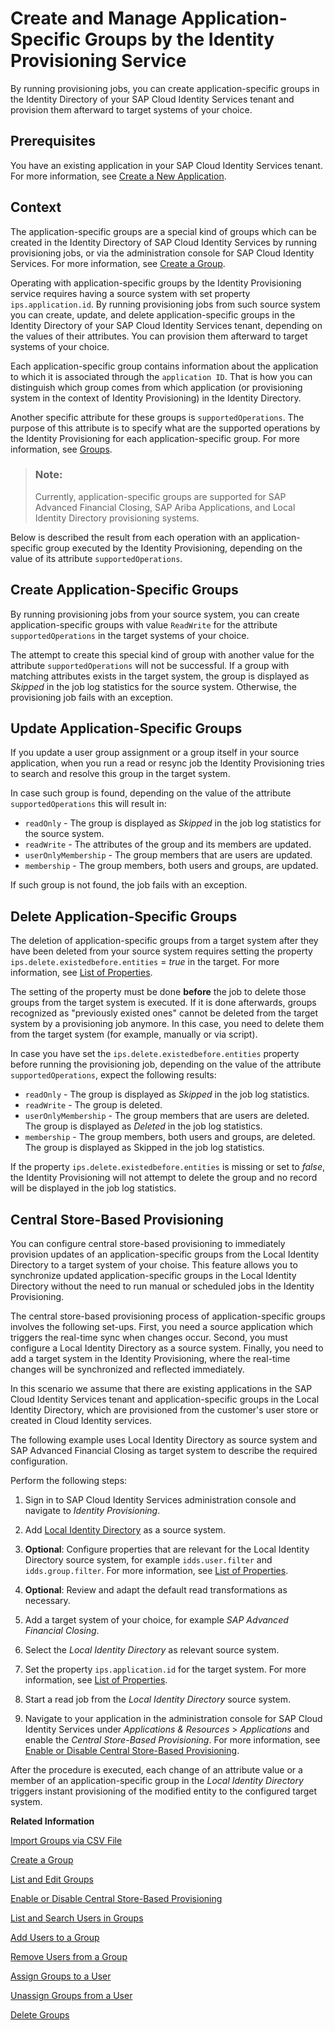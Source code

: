 <!-- loioa9ff3e3d5c9e4062860499e05259e31a -->

# Create and Manage Application-Specific Groups by the Identity Provisioning Service

By running provisioning jobs, you can create application-specific groups in the Identity Directory of your SAP Cloud Identity Services tenant and provision them afterward to target systems of your choice.



<a name="loioa9ff3e3d5c9e4062860499e05259e31a__section_osm_xjx_12c"/>

## Prerequisites

You have an existing application in your SAP Cloud Identity Services tenant. For more information, see [Create a New Application](create-a-new-application-0d4b255.md).



<a name="loioa9ff3e3d5c9e4062860499e05259e31a__section_igx_b2c_b2c"/>

## Context

The application-specific groups are a special kind of groups which can be created in the Identity Directory of SAP Cloud Identity Services by running provisioning jobs, or via the administration console for SAP Cloud Identity Services. For more information, see [Create a Group](create-a-group-b1b638d.md).

Operating with application-specific groups by the Identity Provisioning service requires having a source system with set property `ips.application.id`. By running provisioning jobs from such source system you can create, update, and delete application-specific groups in the Identity Directory of your SAP Cloud Identity Services tenant, depending on the values of their attributes. You can provision them afterward to target systems of your choice.

Each application-specific group contains information about the application to which it is associated through the `application ID`. That is how you can distinguish which group comes from which application \(or provisioning system in the context of Identity Provisioning\) in the Identity Directory.

Another specific attribute for these groups is `supportedOperations`. The purpose of this attribute is to specify what are the supported operations by the Identity Provisioning for each application-specific group. For more information, see [Groups](../groups-d93be69.md).

> ### Note:  
> Currently, application-specific groups are supported for SAP Advanced Financial Closing, SAP Ariba Applications, and Local Identity Directory provisioning systems.

Below is described the result from each operation with an application-specific group executed by the Identity Provisioning, depending on the value of its attribute `supportedOperations`.



<a name="loioa9ff3e3d5c9e4062860499e05259e31a__section_tlt_yjx_12c"/>

## Create Application-Specific Groups

By running provisioning jobs from your source system, you can create application-specific groups with value `ReadWrite` for the attribute `supportedOperations` in the target systems of your choice.

The attempt to create this special kind of group with another value for the attribute `supportedOperations` will not be successful. If a group with matching attributes exists in the target system, the group is displayed as *Skipped* in the job log statistics for the source system. Otherwise, the provisioning job fails with an exception.



<a name="loioa9ff3e3d5c9e4062860499e05259e31a__section_nny_x3c_b2c"/>

## Update Application-Specific Groups

If you update a user group assignment or a group itself in your source application, when you run a read or resync job the Identity Provisioning tries to search and resolve this group in the target system.

In case such group is found, depending on the value of the attribute `supportedOperations` this will result in:

-   `readOnly` - The group is displayed as *Skipped* in the job log statistics for the source system.
-   `readWrite` - The attributes of the group and its members are updated.
-   `userOnlyMembership` - The group members that are users are updated.
-   `membership` - The group members, both users and groups, are updated.

If such group is not found, the job fails with an exception.



<a name="loioa9ff3e3d5c9e4062860499e05259e31a__section_pv1_y3c_b2c"/>

## Delete Application-Specific Groups

The deletion of application-specific groups from a target system after they have been deleted from your source system requires setting the property `ips.delete.existedbefore.entities` = *true* in the target. For more information, see [List of Properties](../list-of-properties-d6f3577.md).

The setting of the property must be done **before** the job to delete those groups from the target system is executed. If it is done afterwards, groups recognized as "previously existed ones" cannot be deleted from the target system by a provisioning job anymore. In this case, you need to delete them from the target system \(for example, manually or via script\).

In case you have set the `ips.delete.existedbefore.entities` property before running the provisioning job, depending on the value of the attribute `supportedOperations`, expect the following results:

-   `readOnly` - The group is displayed as *Skipped* in the job log statistics.
-   `readWrite` - The group is deleted.
-   `userOnlyMembership` - The group members that are users are deleted. The group is displayed as *Deleted* in the job log statistics.
-   `membership` - The group members, both users and groups, are deleted. The group is displayed as Skipped in the job log statistics.

If the property `ips.delete.existedbefore.entities` is missing or set to *false*, the Identity Provisioning will not attempt to delete the group and no record will be displayed in the job log statistics.



<a name="loioa9ff3e3d5c9e4062860499e05259e31a__section_ugw_q2h_c2c"/>

## Central Store-Based Provisioning

You can configure central store-based provisioning to immediately provision updates of an application-specific groups from the Local Identity Directory to a target system of your choise. This feature allows you to synchronize updated application-specific groups in the Local Identity Directory without the need to run manual or scheduled jobs in the Identity Provisioning.

The central store-based provisioning process of application-specific groups involves the following set-ups. First, you need a source application which triggers the real-time sync when changes occur. Second, you must configure a Local Identity Directory as a source system. Finally, you need to add a target system in the Identity Provisioning, where the real-time changes will be synchronized and reflected immediately.

In this scenario we assume that there are existing applications in the SAP Cloud Identity Services tenant and application-specific groups in the Local Identity Directory, which are provisioned from the customer's user store or created in Cloud Identity services.

The following example uses Local Identity Directory as source system and SAP Advanced Financial Closing as target system to describe the required configuration.

Perform the following steps:

1.  Sign in to SAP Cloud Identity Services administration console and navigate to *Identity Provisioning*.

2.  Add [Local Identity Directory](../local-identity-directory-59557ae.md) as a source system.

3.  **Optional**: Configure properties that are relevant for the Local Identity Directory source system, for example `idds.user.filter` and `idds.group.filter`. For more information, see [List of Properties](../list-of-properties-d6f3577.md).

4.  **Optional**: Review and adapt the default read transformations as necessary.

5.  Add a target system of your choice, for example *SAP Advanced Financial Closing*.

6.  Select the *Local Identity Directory* as relevant source system.
7.  Set the property `ips.application.id` for the target system. For more information, see [List of Properties](../list-of-properties-d6f3577.md).
8.  Start a read job from the *Local Identity Directory* source system.

9.  Navigate to your application in the administration console for SAP Cloud Identity Services under *Applications & Resources* \> *Applications* and enable the *Central Store-Based Provisioning*. For more information, see [Enable or Disable Central Store-Based Provisioning](enable-or-disable-central-store-based-provisioning-657bbaa.md).

After the procedure is executed, each change of an attribute value or a member of an application-specific group in the *Local Identity Directory* triggers instant provisioning of the modified entity to the configured target system.

**Related Information**  


[Import Groups via CSV File](import-groups-via-csv-file-daf96bd.md "As a tenant administrator, you can create new groups or update existing ones with the assigned users, via a CSV file upload.")

[Create a Group](create-a-group-b1b638d.md "As a tenant administrator you can create groups in the tenant to organize users based on common characteristics, authorization, or application via the administration console for SAP Cloud Identity Services.")

[List and Edit Groups](list-and-edit-groups-5e8a55c.md "As a tenant administrator, you can list and edit information about the groups in a tenant in the administration console for SAP Cloud Identity Services.")

[Enable or Disable Central Store-Based Provisioning](enable-or-disable-central-store-based-provisioning-657bbaa.md "You can enable or disable the Central Store-Based Provisioning option in the administration console for SAP Cloud Identity Services.")

[List and Search Users in Groups](list-and-search-users-in-groups-4ac340a.md "As a tenant administrator, you can list and view information about the users in a group in a tenant in the administration console for SAP Cloud Identity Services.")

[Add Users to a Group](add-users-to-a-group-d2e1a01.md "As a tenant administrator, you can add one or more users created for a specific tenant to a group via the administration console for SAP Cloud Identity Services.")

[Remove Users from a Group](remove-users-from-a-group-301fdb7.md "As a tenant administrator, you can remove one, more than one, or all users added to a group via the administration console for SAP Cloud Identity Services.")

[Assign Groups to a User](assign-groups-to-a-user-bfdeb9c.md "As a tenant administrator, you can assign one or more groups created for a specific tenant to a user via the administration console for SAP Cloud Identity Services.")

[Unassign Groups from a User](unassign-groups-from-a-user-4353735.md "As a tenant administrator, you can unassign one or more groups that are assigned to a user via the administration console for SAP Cloud Identity Services.")

[Delete Groups](delete-groups-9853912.md "As a tenant administrator, you can delete one or more groups in administration console for SAP Cloud Identity Services.")

